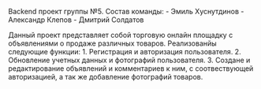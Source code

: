 Backend проект группы №5. 
Состав команды: - Эмиль Хуснутдинов 
                - Александр Клепов
                - Дмитрий Солдатов

Данный проект представляет собой торговую онлайн площадку с объявлениями о продаже различных товаров. 
Реализованйы следующие функции: 
    1. Регистрация и авторизация пользователя.
    2. Обновление учетных данных и фотографий пользователя.
    3. Создане и редактирование объявлений и комментариев к ним, с соотвествующей авторизацией, а так же добавление 
        фотографий товаров. 
